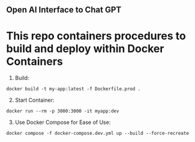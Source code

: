 ## Open AI Interface to Chat GPT

# This repo containers procedures to build and deploy within Docker Containers

1. Build:

~~~ 
docker build -t my-app:latest -f Dockerfile.prod .
~~~

2. Start Container:

~~~ 
docker run --rm -p 3000:3000 -it myapp:dev
~~~

3. Use Docker Compose for Ease of Use:

~~~ 
docker compose -f docker-compose.dev.yml up --build --force-recreate
~~~